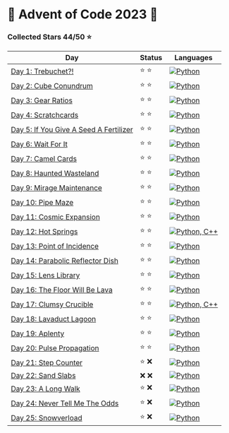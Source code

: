 # 🎄 Advent of Code 2023 🎄

### Collected Stars 44/50 ⭐

| Day                                              | Status | Languages                                                            |
|--------------------------------------------------|--------|----------------------------------------------------------------------|
| [Day 1: Trebuchet?!](day_01)                     | ⭐ ⭐    | [![Python](https://skillicons.dev/icons?i=python)](day_01/)          |
| [Day 2: Cube Conundrum](day_02)                  | ⭐ ⭐    | [![Python](https://skillicons.dev/icons?i=python)](day_02/)          |
| [Day 3: Gear Ratios](day_03)                     | ⭐ ⭐    | [![Python](https://skillicons.dev/icons?i=python)](day_03/)          |
| [Day 4: Scratchcards](day_04)                    | ⭐ ⭐    | [![Python](https://skillicons.dev/icons?i=python)](day_04/)          |
| [Day 5: If You Give A Seed A Fertilizer](day_05) | ⭐ ⭐    | [![Python](https://skillicons.dev/icons?i=python)](day_05/)          |
| [Day 6: Wait For It](day_06)                     | ⭐ ⭐    | [![Python](https://skillicons.dev/icons?i=python)](day_06/)          |
| [Day 7: Camel Cards](day_07)                     | ⭐ ⭐    | [![Python](https://skillicons.dev/icons?i=python)](day_07/)          |
| [Day 8: Haunted Wasteland](day_08)               | ⭐ ⭐    | [![Python](https://skillicons.dev/icons?i=python)](day_08/)          |
| [Day 9: Mirage Maintenance](day_09)              | ⭐ ⭐    | [![Python](https://skillicons.dev/icons?i=python)](day_09/)          |
| [Day 10: Pipe Maze](day_10)                      | ⭐ ⭐    | [![Python](https://skillicons.dev/icons?i=python)](day_10/)          |
| [Day 11: Cosmic Expansion](day_11)               | ⭐ ⭐    | [![Python](https://skillicons.dev/icons?i=python)](day_11/)          |
| [Day 12: Hot Springs](day_12)                    | ⭐ ⭐    | [![Python, C++](https://skillicons.dev/icons?i=python,cpp)](day_12/) |
| [Day 13: Point of Incidence](day_13)             | ⭐ ⭐    | [![Python](https://skillicons.dev/icons?i=python)](day_13/)          |
| [Day 14: Parabolic Reflector Dish](day_14)       | ⭐ ⭐    | [![Python](https://skillicons.dev/icons?i=python)](day_14/)          |
| [Day 15: Lens Library](day_15)                   | ⭐ ⭐    | [![Python](https://skillicons.dev/icons?i=python)](day_15/)          |
| [Day 16: The Floor Will Be Lava](day_16)         | ⭐ ⭐    | [![Python](https://skillicons.dev/icons?i=python)](day_16/)          |
| [Day 17: Clumsy Crucible](day_17)                | ⭐ ⭐    | [![Python, C++](https://skillicons.dev/icons?i=python,cpp)](day_17/) |
| [Day 18: Lavaduct Lagoon](day_18)                | ⭐ ⭐    | [![Python](https://skillicons.dev/icons?i=python)](day_18/)          |
| [Day 19: Aplenty](day_19)                        | ⭐ ⭐    | [![Python](https://skillicons.dev/icons?i=python)](day_19/)          |
| [Day 20: Pulse Propagation](day_20)              | ⭐ ⭐    | [![Python](https://skillicons.dev/icons?i=python)](day_20/)          |
| [Day 21: Step Counter](day_21)                   | ⭐ ❌    | [![Python](https://skillicons.dev/icons?i=python)](day_21/)          |
| [Day 22: Sand Slabs](day_22)                     | ❌ ❌    | [![Python](https://skillicons.dev/icons?i=python)](day_22/)          |
| [Day 23: A Long Walk](day_23)                    | ⭐ ❌    | [![Python](https://skillicons.dev/icons?i=python)](day_23/)          |
| [Day 24: Never Tell Me The Odds](day_24)         | ⭐ ❌    | [![Python](https://skillicons.dev/icons?i=python)](day_24/)          |
| [Day 25: Snowverload](day_25)                    | ⭐ ❌    | [![Python](https://skillicons.dev/icons?i=python)](day_25/)          |
